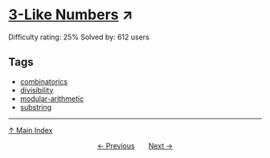 # [$3$-Like Numbers](https://projecteuler.net/problem=706) ↗️

Difficulty rating: 25%
Solved by: 612 users
## Tags

- [combinatorics](../tags/combinatorics.md)
- [divisibility](../tags/divisibility.md)
- [modular-arithmetic](../tags/modular-arithmetic.md)
- [substring](../tags/substring.md)



---

[↑ Main Index](../README.md)


<div align=center><a href='705.md'>← Previous</a> &nbsp;&nbsp; &nbsp;&nbsp;  <a href='707.md'>Next →</a></div>

